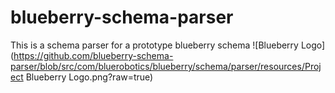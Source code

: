# blueberry-schema-parser
This is a schema parser for a prototype blueberry schema
![Blueberry Logo](https://github.com/blueberry-schema-parser/blob/src/com/bluerobotics/blueberry/schema/parser/resources/Project Blueberry Logo.png?raw=true)

